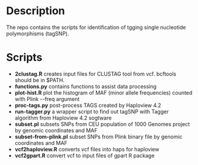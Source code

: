 # Description

The repo contains the scripts for identification of tgging single nucleotide polymorphisms (tagSNP).

# Scripts

* **2clustag.R** creates input files for CLUSTAG tool from vcf. bcftools should be in $PATH. 
* **functions.py** contains functions to assist data processing 
* **plot-hist.R** plot the histogram of MAF (minor allele frequencies) counted with Plink --freq argument
* **proc-tags.py** post-process TAGS created by Haploview 4.2
* **run-tagger.py** a wrapper script to find out tagSNP with Tagger algorithm from Haploview 4.2 sogtware
* **subset.pl** subsets SNPs from CEU population of 1000 Genomes project by genomic coordinates and MAF
* **subset-from-plink.pl** subset SNPs from Plink binary file by genomic coordinates and MAF
* **vcf2haploview.R** converts vcf files into haps for haploview
* **vcf2gpart.R** convert vcf to input files of gpart R package  
